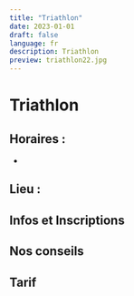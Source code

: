 ```yaml
---
title: "Triathlon"
date: 2023-01-01
draft: false
language: fr
description: Triathlon
preview: triathlon22.jpg
---
```


# Triathlon 

## Horaires :
- 

## Lieu : 


## Infos et Inscriptions


## Nos conseils

## Tarif

